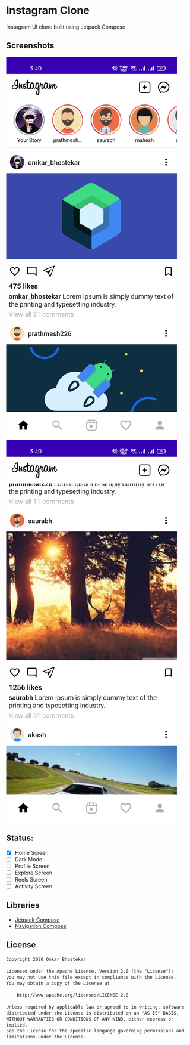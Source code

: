 # Instagram Clone
Instagram UI clone built using Jetpack Compose

## Screenshots
![ScreenShot 1](screenshots/screenshot_1.jpg)|![ScreenShot 2](screenshots/screenshot_2.jpg)


## Status: 
- [x] Home Screen
- [ ] Dark Mode 
- [ ] Profile Screen
- [ ] Explore Screen
- [ ] Reels Screen
- [ ] Activity Screen

## Libraries
* [Jetpack Compose](https://developer.android.com/jetpack/compose)
* [Navigation Compose](https://developer.android.com/jetpack/compose/navigation)

## License
```
Copyright 2020 Omkar Bhostekar

Licensed under the Apache License, Version 2.0 (the "License");
you may not use this file except in compliance with the License.
You may obtain a copy of the License at

    http://www.apache.org/licenses/LICENSE-2.0

Unless required by applicable law or agreed to in writing, software
distributed under the License is distributed on an "AS IS" BASIS,
WITHOUT WARRANTIES OR CONDITIONS OF ANY KIND, either express or implied.
See the License for the specific language governing permissions and
limitations under the License.
```
